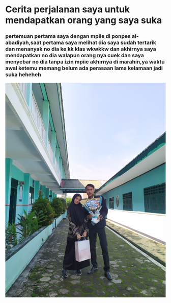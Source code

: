 # Cerita perjalanan saya untuk mendapatkan orang yang saya suka

### pertemuan pertama saya dengan mpiie di ponpes al-abadiyah,saat pertama saya melihat dia saya sudah tertarik dan menanyak no dia ke kk klas wkwkkw dan akhirnya saya mendapatkan no dia walapun orang nya cuek dan saya menyebar no dia tanpa izin mpiie akhirnya di marahin,ya waktu awal ketemu memang belum ada perasaan lama kelamaan jadi suka heheheh

![gambar](IMG_20220619_105050.jpg)

